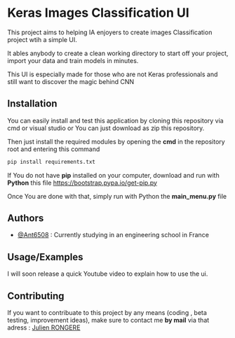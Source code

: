 
# Keras Images Classification UI

This project aims to helping IA enjoyers to create images Classification project wtih a simple UI.

It ables anybody to create a clean working directory to start off your project, import your data and train models in minutes.

This UI is especially made for those who are not Keras professionals and still want to discover the magic behind CNN


## Installation

You can easily install and test this application by cloning this repository via cmd or visual studio or You can just download as zip this repository.

Then just install the required modules by opening the __cmd__ in the repository root and entering this command

```bash
pip install requirements.txt
```
    
If You do not have __pip__ installed on your computer, download and run with __Python__ this file https://bootstrap.pypa.io/get-pip.py

Once You are done with that, simply run with Python the __main_menu.py__ file
## Authors

- [@Ant6508](https://www.github.com/Ant6508) : Currently studying in an engineering school in France


## Usage/Examples
I will soon release a quick Youtube video to explain how to use the ui.

## Contributing

If you want to contribuate to this project by any means (coding , beta testing, improvement ideas), make sure to contact me __by mail__ via that adress :
[Julien RONGERE](mailto:julien.rongere20@gmail.com?subject=[GitHub])


